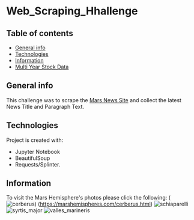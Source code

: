 # Web_Scraping_Hhallenge
## Table of contents
* [General info](#general-info)
* [Technologies](#technologies)
* [Information](#information)
* [Multi Year Stock Data](#multi-year-stock-data)

## General info
This challenge was to scrape the [Mars News Site](https://redplanetscience.com/) and collect the latest News Title and Paragraph Text. 
	
## Technologies
Project is created with:
* Jupyter Notebook
* BeautifulSoup
* Requests/Splinter.
	
## Information
To visit the Mars Hemisphere's photos please click the following:
(![cerberus](https://user-images.githubusercontent.com/81319622/126795514-eec5f6cf-7e16-433e-9b70-3414368e3434.png))
(https://marshemispheres.com/cerberus.html)
![schiaparelli](https://user-images.githubusercontent.com/81319622/126795554-64efa679-2b5b-4a64-b300-15ca442a315a.png)
![syrtis_major](https://user-images.githubusercontent.com/81319622/126795722-d547fd7e-9dde-41ea-9bf2-003fe161d044.png)
![valles_marineris](https://user-images.githubusercontent.com/81319622/126795736-92abe144-dc86-4895-ac95-051d20081e6a.png)






	

